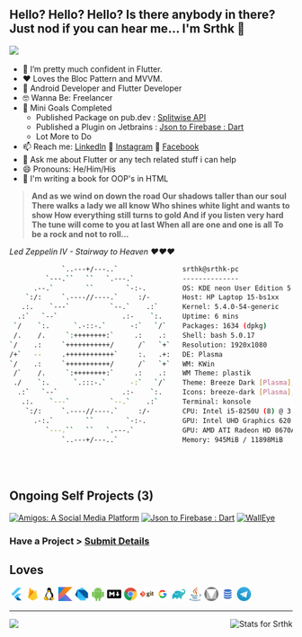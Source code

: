 ## Hello? Hello? Hello? Is there anybody in there? Just nod if you can hear me... I'm Srthk 👋

 ![](https://komarev.com/ghpvc/?username=srthkpthk&style=flat-square&color=blue&label=Welcomes)
 
- 🌱 I’m pretty much confident in Flutter.
- ♥️ Loves the Bloc Pattern and MVVM.
- 🤔 Android Developer and Flutter Developer
- 🤓 Wanna Be: Freelancer
- 🎯 Mini Goals Completed 
  - Published Package on pub.dev : [Splitwise API](https://pub.dev/packages/splitwise_api)
  - Published a Plugin on Jetbrains : [Json to Firebase : Dart](https://plugins.jetbrains.com/plugin/14870-json-to-firebase--dart)
  - Lot More to Do 
- 📫 Reach me: [LinkedIn](https://www.linkedin.com/in/srthk-pthk-7a673a170/) 🔺 [Instagram](https://www.instagram.com/mr_insomaniac/) 🔺 [Facebook](https://www.facebook.com/srthkpthk) 
- 💬 Ask me about Flutter or any tech related stuff i can help
- 😄 Pronouns: He/Him/His
- 🤫 I'm writing a book for OOP's in HTML
> **And as we wind on down the road
Our shadows taller than our soul
There walks a lady we all know
Who shines white light and wants to show
How everything still turns to gold
And if you listen very hard
The tune will come to you at last
When all are one and one is all
To be a rock and not to roll...** 

*Led Zeppelin IV - Stairway to Heaven ♥️♥️♥️*
```bash srthk@srthk-pc:~$ neofetch
             `..---+/---..`                srthk@srthk-pc 
         `---.``   ``   `.---.`            -------------- 
      .--.`        ``        `-:-.         OS: KDE neon User Edition 5.20 x86_64 
    `:/:     `.----//----.`     :/-        Host: HP Laptop 15-bs1xx 
   .:.    `---`          `--.`    .:`      Kernel: 5.4.0-54-generic 
  .:`   `--`                .:-    `:.     Uptime: 6 mins 
 `/    `:.      `.-::-.`      -:`   `/`    Packages: 1634 (dpkg) 
 /.    /.     `:++++++++:`     .:    .:    Shell: bash 5.0.17 
`/    .:     `+++++++++++/      /`   `+`   Resolution: 1920x1080 
/+`   --     .++++++++++++`     :.   .+:   DE: Plasma 
`/    .:     `+++++++++++/      /`   `+`   WM: KWin 
 /`    /.     `:++++++++:`     .:    .:    WM Theme: plastik 
 ./    `:.      `.:::-.`      -:`   `/`    Theme: Breeze Dark [Plasma], Breeze [GTK2/3] 
  .:`   `--`                .:-    `:.     Icons: breeze-dark [Plasma], breeze-dark [GTK2/3] 
   .:.    `---`          `--.`    .:`      Terminal: konsole 
    `:/:     `.----//----.`     :/-        CPU: Intel i5-8250U (8) @ 3.400GHz 
      .-:.`        ``        `-:-.         GPU: Intel UHD Graphics 620 
         `---.``   ``   `.---.`            GPU: AMD ATI Radeon HD 8670A/8670M/8690M / R5 M330 / M430 / Radeon 520 Mobile 
             `..---+/---..`                Memory: 945MiB / 11898MiB 

                                                                   
                                                                   
```

## Ongoing Self Projects (3)
[![Amigos: A Social Media Platform](https://github-readme-stats.vercel.app/api/pin/?username=srthkpthk&repo=amigos)](https://github.com/srthkpthk/amigos)
[![Json to Firebase : Dart](https://github-readme-stats.vercel.app/api/pin/?username=srthkpthk&repo=json2firebase)](https://github.com/srthkpthk/json2firebase)
[![WallEye](https://github-readme-stats.vercel.app/api/pin/?username=srthkpthk&repo=walleye)](https://github.com/srthkpthk/walleye)

### Have a Project  >  [Submit Details](https://mail.google.com/mail/u/0/?view=cm&fs=1&to=srthk.pthk4@gmail.com&su=Hello%20Srthk%20i%20have%20an%20astonishing%20project%20named%20%20-%3E&cc=sarthakforupwork@gmail.com&tf=1)
## Loves 
<code><img height="25" src="https://raw.githubusercontent.com/github/explore/80688e429a7d4ef2fca1e82350fe8e3517d3494d/topics/flutter/flutter.png"></code>
<code><img height="25" src="https://raw.githubusercontent.com/github/explore/80688e429a7d4ef2fca1e82350fe8e3517d3494d/topics/firebase/firebase.png"></code>
<code><img height="25" src="https://raw.githubusercontent.com/github/explore/80688e429a7d4ef2fca1e82350fe8e3517d3494d/topics/linux/linux.png"></code>
<code><img height="25" src="https://raw.githubusercontent.com/github/explore/80688e429a7d4ef2fca1e82350fe8e3517d3494d/topics/kotlin/kotlin.png"></code>
<code><img height="25" src="https://raw.githubusercontent.com/github/explore/80688e429a7d4ef2fca1e82350fe8e3517d3494d/topics/dart/dart.png"></code>
<code><img height="25" src="https://raw.githubusercontent.com/github/explore/80688e429a7d4ef2fca1e82350fe8e3517d3494d/topics/android/android.png"></code>
<code><img height="25" src="https://raw.githubusercontent.com/github/explore/80688e429a7d4ef2fca1e82350fe8e3517d3494d/topics/markdown/markdown.png"></code>
<code><img height="25" src="https://raw.githubusercontent.com/github/explore/80688e429a7d4ef2fca1e82350fe8e3517d3494d/topics/chrome/chrome.png"></code>
<code><img height="25" src="https://raw.githubusercontent.com/github/explore/80688e429a7d4ef2fca1e82350fe8e3517d3494d/topics/git/git.png"></code>
<code><img height="25" src="https://raw.githubusercontent.com/github/explore/80688e429a7d4ef2fca1e82350fe8e3517d3494d/topics/google/google.png"></code>
<code><img height="25" src="https://raw.githubusercontent.com/github/explore/59009b1589a883459c0ae19044e3e7e3ec0c4e0a/topics/gradle/gradle.png"></code>
<code><img height="25" src="https://raw.githubusercontent.com/github/explore/80688e429a7d4ef2fca1e82350fe8e3517d3494d/topics/java/java.png"></code>
<code><img height="25" src="https://raw.githubusercontent.com/github/explore/80688e429a7d4ef2fca1e82350fe8e3517d3494d/topics/material-design/material-design.png"></code>
<code><img height="25" src="https://raw.githubusercontent.com/github/explore/80688e429a7d4ef2fca1e82350fe8e3517d3494d/topics/sql/sql.png"></code>
<code><img height="25" src="https://raw.githubusercontent.com/github/explore/80688e429a7d4ef2fca1e82350fe8e3517d3494d/topics/telegram/telegram.png"></code>

<hr>
<img align="left" src="https://github-readme-stats.vercel.app/api?username=srthkpthk&title_color=fff&text_color=9f9f9f&bg_color=151515" />
<img align="right" src="https://github-readme-stats.vercel.app/api/top-langs/?username=iampawan&theme=dark" alt="Stats for Srthk"/>
